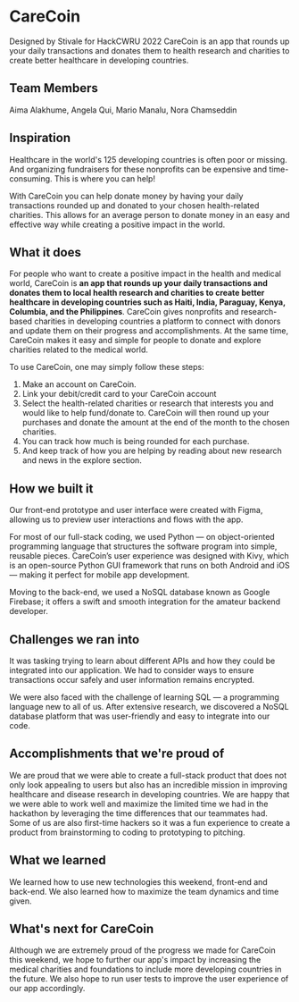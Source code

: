 # CareCoin
Designed by Stivale for HackCWRU 2022
CareCoin is an app that rounds up your daily transactions and donates them to health research and charities to create better healthcare in developing countries.

## Team Members
Aima Alakhume, Angela Qui, Mario Manalu, Nora Chamseddin

## Inspiration
Healthcare in the world's 125 developing countries is often poor or missing. And organizing fundraisers for these nonprofits can be expensive and time-consuming. This is where you can help! 

With CareCoin you can help donate money by having your daily transactions rounded up and donated to your chosen health-related charities. This allows for an average person to donate money in an easy and effective way while creating a positive impact in the world. 

## What it does
For people who want to create a positive impact in the health and medical world, CareCoin is **an app that rounds up your daily transactions and donates them to local health research and charities to create better healthcare in developing countries such as Haiti, India, Paraguay, Kenya, Columbia, and the Philippines**. CareCoin gives nonprofits and research-based charities in developing countries a platform to connect with donors and update them on their progress and accomplishments. At the same time, CareCoin makes it easy and simple for people to donate and explore charities related to the medical world.

To use CareCoin, one may simply follow these steps:
1. Make an account on CareCoin.
2. Link your debit/credit card to your CareCoin account 
3. Select the health-related charities or research that interests you and would like to help fund/donate to.
CareCoin will then round up your purchases and donate the amount at the end of the month to the chosen charities.
4. You can track how much is being rounded for each purchase.
5. And keep track of how you are helping by reading about new research and news in the explore section.

## How we built it
Our front-end prototype and user interface were created with Figma, allowing us to preview user interactions and flows with the app.

For most of our full-stack coding, we used Python — on object-oriented programming language that structures the software program into simple, reusable pieces. CareCoin’s user experience was designed with Kivy, which is an open-source Python GUI framework that runs on both Android and iOS — making it perfect for mobile app development.

Moving to the back-end, we used a NoSQL database known as Google Firebase; it offers a swift and smooth integration for the amateur backend developer.

## Challenges we ran into
It was tasking trying to learn about different APIs and how they could be integrated into our application. We had to consider ways to ensure transactions occur safely and user information remains encrypted.

We were also faced with the challenge of learning SQL — a programming language new to all of us. After extensive research, we discovered a NoSQL database platform that was user-friendly and easy to integrate into our code.

## Accomplishments that we're proud of
We are proud that we were able to create a full-stack product that does not only look appealing to users but also has an incredible mission in improving healthcare and disease research in developing countries. We are happy that we were able to work well and maximize the limited time we had in the hackathon by leveraging the time differences that our teammates had. Some of us are also first-time hackers so it was a fun experience to create a product from brainstorming to coding to prototyping to pitching.

## What we learned
We learned how to use new technologies this weekend, front-end and back-end. We also learned how to maximize the team dynamics and time given.  

## What's next for CareCoin
Although we are extremely proud of the progress we made for CareCoin this weekend, we hope to further our app's impact by increasing the medical charities and foundations to include more developing countries in the future. We also hope to run user tests to improve the user experience of our app accordingly.
